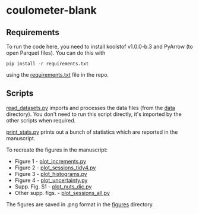 # coulometer-blank

## Requirements

To run the code here, you need to install koolstof v1.0.0-b.3 and PyArrow (to open Parquet files).  You can do this with

    pip install -r requirements.txt

using the [requirements.txt](requirements.txt) file in the repo.

## Scripts

[read_datasets.py](read_datasets.py) imports and processes the data files (from the [data](data) directory).  You don't need to run this script directly, it's imported by the other scripts when required.

[print_stats.py](print_stats.py) prints out a bunch of statistics which are reported in the manuscript.

To recreate the figures in the manuscript:

  * Figure 1 - [plot_increments.py](plot_increments.py)
  * Figure 2 - [plot_sessions_tidy4.py](plot_sessions_tidy4.py)
  * Figure 3 - [plot_histograms.py](plot_histograms.py)
  * Figure 4 - [plot_uncertainty.py](plot_uncertainty.py)
  * Supp. Fig. S1 - [plot_nuts_dic.py](plot_nuts_dic.py)
  * Other supp. figs. - [plot_sessions_all.py](plot_sessions_all.py)

The figures are saved in .png format in the [figures](figures) directory.
